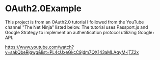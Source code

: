 # OAuth2.0Example

This project is from an OAuth2.0 tutorial I followed from the YouTube channel "The Net Ninja" listed below. The tutorial uses Passport.js and Google Strategy to implement an authentication protocol utilizing Google+ API. 

https://www.youtube.com/watch?v=sakQbeRjgwg&list=PL4cUxeGkcC9jdm7QX143aMLAqyM-jTZ2x
